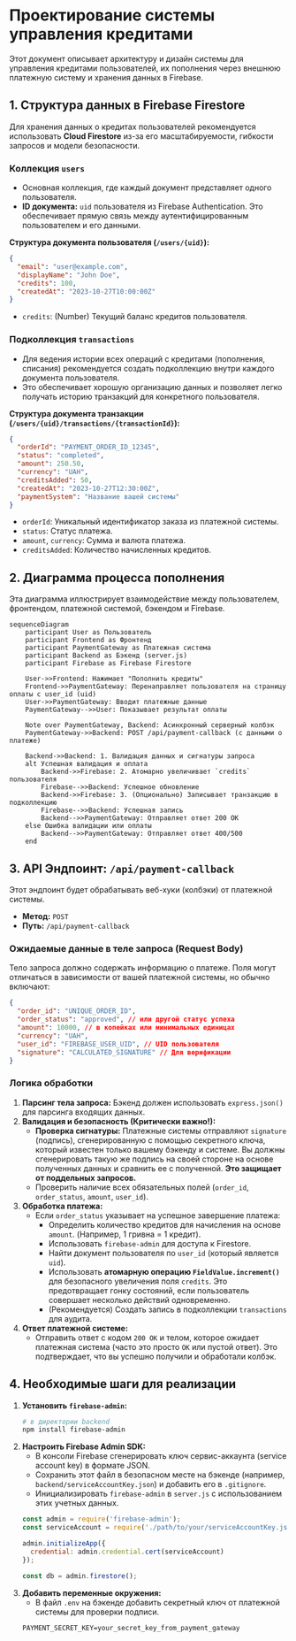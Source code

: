 # Проектирование системы управления кредитами

Этот документ описывает архитектуру и дизайн системы для управления кредитами пользователей, их пополнения через внешнюю платежную систему и хранения данных в Firebase.

## 1. Структура данных в Firebase Firestore

Для хранения данных о кредитах пользователей рекомендуется использовать **Cloud Firestore** из-за его масштабируемости, гибкости запросов и модели безопасности.

### Коллекция `users`

-   Основная коллекция, где каждый документ представляет одного пользователя.
-   **ID документа:** `uid` пользователя из Firebase Authentication. Это обеспечивает прямую связь между аутентифицированным пользователем и его данными.

**Структура документа пользователя (`/users/{uid}`):**

```json
{
  "email": "user@example.com",
  "displayName": "John Doe",
  "credits": 100,
  "createdAt": "2023-10-27T10:00:00Z"
}
```

-   `credits`: (Number) Текущий баланс кредитов пользователя.

### Подколлекция `transactions`

-   Для ведения истории всех операций с кредитами (пополнения, списания) рекомендуется создать подколлекцию внутри каждого документа пользователя.
-   Это обеспечивает хорошую организацию данных и позволяет легко получать историю транзакций для конкретного пользователя.

**Структура документа транзакции (`/users/{uid}/transactions/{transactionId}`):**

```json
{
  "orderId": "PAYMENT_ORDER_ID_12345",
  "status": "completed",
  "amount": 250.50,
  "currency": "UAH",
  "creditsAdded": 50,
  "createdAt": "2023-10-27T12:30:00Z",
  "paymentSystem": "Название вашей системы"
}
```

-   `orderId`: Уникальный идентификатор заказа из платежной системы.
-   `status`: Статус платежа.
-   `amount`, `currency`: Сумма и валюта платежа.
-   `creditsAdded`: Количество начисленных кредитов.

## 2. Диаграмма процесса пополнения

Эта диаграмма иллюстрирует взаимодействие между пользователем, фронтендом, платежной системой, бэкендом и Firebase.

```mermaid
sequenceDiagram
    participant User as Пользователь
    participant Frontend as Фронтенд
    participant PaymentGateway as Платежная система
    participant Backend as Бэкенд (server.js)
    participant Firebase as Firebase Firestore

    User->>Frontend: Нажимает "Пополнить кредиты"
    Frontend->>PaymentGateway: Перенаправляет пользователя на страницу оплаты с user_id (uid)
    User->>PaymentGateway: Вводит платежные данные
    PaymentGateway-->>User: Показывает результат оплаты
    
    Note over PaymentGateway, Backend: Асинхронный серверный колбэк
    PaymentGateway->>Backend: POST /api/payment-callback (с данными о платеже)
    
    Backend->>Backend: 1. Валидация данных и сигнатуры запроса
    alt Успешная валидация и оплата
        Backend->>Firebase: 2. Атомарно увеличивает `credits` пользователя
        Firebase-->>Backend: Успешное обновление
        Backend->>Firebase: 3. (Опционально) Записывает транзакцию в подколлекцию
        Firebase-->>Backend: Успешная запись
        Backend-->>PaymentGateway: Отправляет ответ 200 OK
    else Ошибка валидации или оплаты
        Backend-->>PaymentGateway: Отправляет ответ 400/500
    end

```

## 3. API Эндпоинт: `/api/payment-callback`

Этот эндпоинт будет обрабатывать веб-хуки (колбэки) от платежной системы.

-   **Метод:** `POST`
-   **Путь:** `/api/payment-callback`

### Ожидаемые данные в теле запроса (Request Body)

Тело запроса должно содержать информацию о платеже. Поля могут отличаться в зависимости от вашей платежной системы, но обычно включают:

```json
{
  "order_id": "UNIQUE_ORDER_ID",
  "order_status": "approved", // или другой статус успеха
  "amount": 10000, // в копейках или минимальных единицах
  "currency": "UAH",
  "user_id": "FIREBASE_USER_UID", // UID пользователя
  "signature": "CALCULATED_SIGNATURE" // Для верификации
}
```

### Логика обработки

1.  **Парсинг тела запроса:** Бэкенд должен использовать `express.json()` для парсинга входящих данных.
2.  **Валидация и безопасность (Критически важно!):**
    -   **Проверка сигнатуры:** Платежные системы отправляют `signature` (подпись), сгенерированную с помощью секретного ключа, который известен только вашему бэкенду и системе. Вы должны сгенерировать такую же подпись на своей стороне на основе полученных данных и сравнить ее с полученной. **Это защищает от поддельных запросов.**
    -   Проверить наличие всех обязательных полей (`order_id`, `order_status`, `amount`, `user_id`).
3.  **Обработка платежа:**
    -   Если `order_status` указывает на успешное завершение платежа:
        -   Определить количество кредитов для начисления на основе `amount`. (Например, 1 гривна = 1 кредит).
        -   Использовать `firebase-admin` для доступа к Firestore.
        -   Найти документ пользователя по `user_id` (который является `uid`).
        -   Использовать **атомарную операцию `FieldValue.increment()`** для безопасного увеличения поля `credits`. Это предотвращает гонку состояний, если пользователь совершает несколько действий одновременно.
        -   (Рекомендуется) Создать запись в подколлекции `transactions` для аудита.
4.  **Ответ платежной системе:**
    -   Отправить ответ с кодом `200 OK` и телом, которое ожидает платежная система (часто это просто `OK` или пустой ответ). Это подтверждает, что вы успешно получили и обработали колбэк.

## 4. Необходимые шаги для реализации

1.  **Установить `firebase-admin`:**
    ```bash
    # в директории backend
    npm install firebase-admin
    ```
2.  **Настроить Firebase Admin SDK:**
    -   В консоли Firebase сгенерировать ключ сервис-аккаунта (service account key) в формате JSON.
    -   Сохранить этот файл в безопасном месте на бэкенде (например, `backend/serviceAccountKey.json`) и добавить его в `.gitignore`.
    -   Инициализировать `firebase-admin` в `server.js` с использованием этих учетных данных.
    ```javascript
    const admin = require('firebase-admin');
    const serviceAccount = require('./path/to/your/serviceAccountKey.json');

    admin.initializeApp({
      credential: admin.credential.cert(serviceAccount)
    });

    const db = admin.firestore();
    ```
3.  **Добавить переменные окружения:**
    -   В файл `.env` на бэкенде добавить секретный ключ от платежной системы для проверки подписи.
    ```
    PAYMENT_SECRET_KEY=your_secret_key_from_payment_gateway